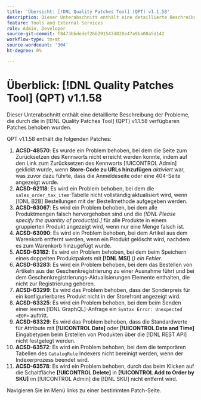 ```yaml
---
title: 'Übersicht: [!DNL Quality Patches Tool] (QPT) v1.1.58'
description: Dieser Unterabschnitt enthält eine detaillierte Beschreibung der Probleme, die durch die in Version 1.1.58  [!DNL Quality Patches Tool]  Patches behoben wurden.
feature: Tools and External Services
role: Admin, Developer
source-git-commit: f8473bbdedef26b291547d828e47a9ba08a5d142
workflow-type: tm+mt
source-wordcount: '304'
ht-degree: 0%

---
```


# Überblick: [!DNL Quality Patches Tool] (QPT) v1.1.58

Dieser Unterabschnitt enthält eine detaillierte Beschreibung der Probleme, die durch die in [!DNL Quality Patches Tool] (QPT) v1.1.58 verfügbaren Patches behoben wurden.

QPT v1.1.58 enthält die folgenden Patches:

1. **ACSD-48570**: Es wurde ein Problem behoben, bei dem die Seite zum Zurücksetzen des Kennworts nicht erreicht werden konnte, indem auf den Link zum Zurücksetzen des Kennworts [!UICONTROL Admin] geklickt wurde, wenn **Store-Code zu URLs hinzufügen** *aktiviert* war, was zuvor dazu führte, dass die Anmeldeseite oder eine 404-Seite angezeigt wurde.
1. **ACSD-62118**: Es wird ein Problem behoben, bei dem die `sales_order_tax_item`-Tabelle nicht vollständig aktualisiert wird, wenn [!DNL B2B] Bestellungen mit der Bestellmethode aufgegeben werden.
1. **ACSD-63067**: Es wird ein Problem behoben, bei dem alle Produktmengen falsch hervorgehoben sind und die *[!DNL Please specify the quantity of product(s).]* für alle Produkte in einem gruppierten Produkt angezeigt wird, wenn nur eine Menge falsch ist.
1. **ACSD-63090**: Es wird ein Problem behoben, bei dem Artikel aus dem Warenkorb entfernt werden, wenn ein Produkt gelöscht wird, nachdem es zum Warenkorb hinzugefügt wurde.
1. **ACSD-63182**: Es wird ein Problem behoben, bei dem beim Speichern eines doppelten Produktpakets mit **[!DNL MSI]** (*) ein Fehler*.
1. **ACSD-63283**: Es wird ein Problem behoben, bei dem das Bestellen von Artikeln aus der Geschenkregistrierung zu einer Ausnahme führt und bei dem Geschenkregistrierungs-Aktualisierungen Elemente enthalten, die nicht zur Registrierung gehören.
1. **ACSD-63299**: Es wird das Problem behoben, dass der Sonderpreis für ein konfigurierbares Produkt nicht in der Storefront angezeigt wird.
1. **ACSD-63325**: Es wird ein Problem behoben, bei dem beim Senden einer leeren [!DNL GraphQL]-Anfrage ein `Syntax Error: Unexpected <EOF>` auftritt.
1. **ACSD-63329**: Es wird das Problem behoben, dass die Standardwerte für Attribute mit **[!UICONTROL Date]** oder **[!UICONTROL Date and Time]** Eingabetypen beim Erstellen von Produkten über die [!DNL REST API] nicht festgelegt werden.
1. **ACSD-63572**: Es wird ein Problem behoben, bei dem die temporären Tabellen des `CatalogRule` Indexers nicht bereinigt werden, wenn der Indexerprozess beendet wird.
1. **ACSD-63578**: Es wird ein Problem behoben, durch das beim Klicken auf die Schaltfläche **[!UICONTROL Delete]** in **[!UICONTROL Add to Order by SKU]** im [!UICONTROL Admin] die [!DNL SKU] nicht entfernt wird.

Navigieren Sie im Menü links zu einer bestimmten Patch-Seite.

